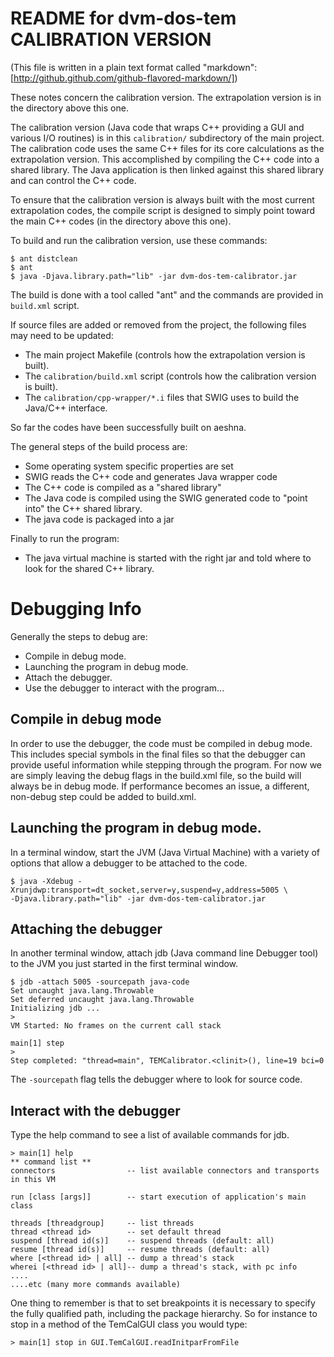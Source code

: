 # README for dvm-dos-tem CALIBRATION VERSION  
(This file is written in a plain text format called "markdown": 
[http://github.github.com/github-flavored-markdown/])

These notes concern the calibration version. The extrapolation version is in the 
directory above this one.

The calibration version (Java code that wraps C++ providing a GUI and various I/O
routines) is in this `calibration/` subdirectory of the main project. The calibration 
code uses the same C++ files for its core calculations as the extrapolation version. 
This accomplished by compiling the C++ code into a shared library. The Java application 
is then linked against this shared library and can control the C++ code.

To ensure that the calibration version is always built with the most current extrapolation
codes, the compile script is designed to simply point toward the main C++ codes (in the 
directory above this one).

To build and run the calibration version, use these commands:

    $ ant distclean
    $ ant
    $ java -Djava.library.path="lib" -jar dvm-dos-tem-calibrator.jar

The build is done with a tool called "ant" and the commands are provided in `build.xml`
script.

If source files are added or removed from the project, the following files may need to be
updated:

* The main project Makefile (controls how the extrapolation version is built).
* The `calibration/build.xml` script (controls how the calibration version is built).
* The `calibration/cpp-wrapper/*.i` files that SWIG uses to build the Java/C++ interface.

So far the codes have been successfully built on aeshna.

The general steps of the build process are:

* Some operating system specific properties are set
* SWIG reads the C++ code and generates Java wrapper code
* The C++ code is compiled as a "shared library"
* The Java code is compiled using the SWIG generated code to "point into"
the C++ shared library.
* The java code is packaged into a jar

Finally to run the program:

* The java virtual machine is started with the right jar and told where to 
look for the shared C++ library.

# Debugging Info
Generally the steps to debug are:

* Compile in debug mode.
* Launching the program in debug mode.
* Attach the debugger.
* Use the debugger to interact with the program...

## Compile in debug mode
In order to use the debugger, the code must be compiled in debug mode. This includes 
special symbols in the final files so that the debugger can provide useful information 
while stepping through the program. For now we are simply leaving the debug flags in the 
build.xml file, so the build will always be in debug mode. If performance becomes an 
issue, a different, non-debug step could be added to build.xml.

## Launching the program in debug mode.
In a terminal window, start the JVM (Java Virtual Machine) with a variety of options
 that allow a debugger to be attached to the code.

    $ java -Xdebug -Xrunjdwp:transport=dt_socket,server=y,suspend=y,address=5005 \
    -Djava.library.path="lib" -jar dvm-dos-tem-calibrator.jar

## Attaching the debugger
In another terminal window, attach jdb (Java command line Debugger tool) to the JVM you 
just started in the first terminal window.

    $ jdb -attach 5005 -sourcepath java-code
    Set uncaught java.lang.Throwable
    Set deferred uncaught java.lang.Throwable
    Initializing jdb ...
    >
    VM Started: No frames on the current call stack
    
    main[1] step
    >
    Step completed: "thread=main", TEMCalibrator.<clinit>(), line=19 bci=0

The `-sourcepath` flag tells the debugger where to look for source code.

## Interact with the debugger
Type the help command to see a list of available commands for jdb.

    > main[1] help
    ** command list **
    connectors                -- list available connectors and transports in this VM
    
    run [class [args]]        -- start execution of application's main class
    
    threads [threadgroup]     -- list threads
    thread <thread id>        -- set default thread
    suspend [thread id(s)]    -- suspend threads (default: all)
    resume [thread id(s)]     -- resume threads (default: all)
    where [<thread id> | all] -- dump a thread's stack
    wherei [<thread id> | all]-- dump a thread's stack, with pc info
    ....
    ....etc (many more commands available)
    
One thing to remember is that to set breakpoints it is necessary to specify the fully
qualified path, including the package hierarchy. So for instance to stop in a method of 
the TemCalGUI class you would type:

    > main[1] stop in GUI.TemCalGUI.readInitparFromFile
    
